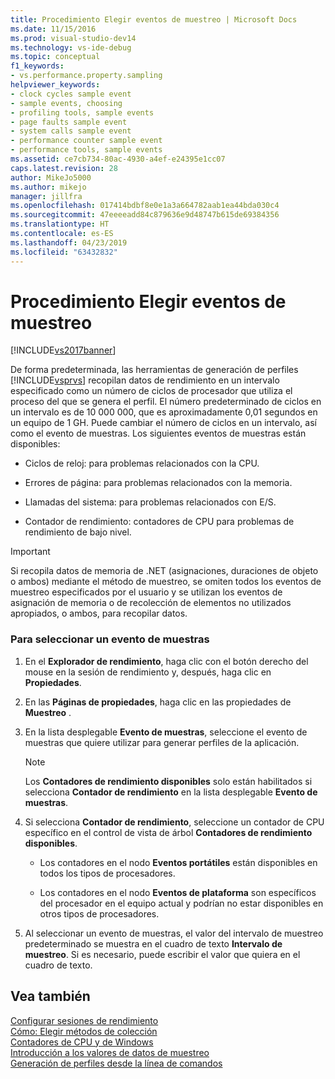 ```yaml
---
title: Procedimiento Elegir eventos de muestreo | Microsoft Docs
ms.date: 11/15/2016
ms.prod: visual-studio-dev14
ms.technology: vs-ide-debug
ms.topic: conceptual
f1_keywords:
- vs.performance.property.sampling
helpviewer_keywords:
- clock cycles sample event
- sample events, choosing
- profiling tools, sample events
- page faults sample event
- system calls sample event
- performance counter sample event
- performance tools, sample events
ms.assetid: ce7cb734-80ac-4930-a4ef-e24395e1cc07
caps.latest.revision: 28
author: MikeJo5000
ms.author: mikejo
manager: jillfra
ms.openlocfilehash: 017414bdbf8e0e1a3a664782aab1ea44bda030c4
ms.sourcegitcommit: 47eeeeadd84c879636e9d48747b615de69384356
ms.translationtype: HT
ms.contentlocale: es-ES
ms.lasthandoff: 04/23/2019
ms.locfileid: "63432832"
---
```

# <a name="how-to-choose-sampling-events"></a>Procedimiento Elegir eventos de muestreo
[!INCLUDE[vs2017banner](../includes/vs2017banner.md)]

De forma predeterminada, las herramientas de generación de perfiles [!INCLUDE[vsprvs](../includes/vsprvs-md.md)] recopilan datos de rendimiento en un intervalo especificado como un número de ciclos de procesador que utiliza el proceso del que se genera el perfil. El número predeterminado de ciclos en un intervalo es de 10 000 000, que es aproximadamente 0,01 segundos en un equipo de 1 GH. Puede cambiar el número de ciclos en un intervalo, así como el evento de muestras. Los siguientes eventos de muestras están disponibles:  
  
- Ciclos de reloj: para problemas relacionados con la CPU.  
  
- Errores de página: para problemas relacionados con la memoria.  
  
- Llamadas del sistema: para problemas relacionados con E/S.  
  
- Contador de rendimiento: contadores de CPU para problemas de rendimiento de bajo nivel.  
  
> [!IMPORTANT]
> Si recopila datos de memoria de .NET (asignaciones, duraciones de objeto o ambos) mediante el método de muestreo, se omiten todos los eventos de muestreo especificados por el usuario y se utilizan los eventos de asignación de memoria o de recolección de elementos no utilizados apropiados, o ambos, para recopilar datos.  
  
### <a name="to-select-a-sample-event"></a>Para seleccionar un evento de muestras  
  
1. En el **Explorador de rendimiento**, haga clic con el botón derecho del mouse en la sesión de rendimiento y, después, haga clic en **Propiedades**.  
  
2. En las **Páginas de propiedades**, haga clic en las propiedades de **Muestreo** .  
  
3. En la lista desplegable **Evento de muestras**, seleccione el evento de muestras que quiere utilizar para generar perfiles de la aplicación.  
  
    > [!NOTE]
    > Los **Contadores de rendimiento disponibles** solo están habilitados si selecciona **Contador de rendimiento** en la lista desplegable **Evento de muestras**.  
  
4. Si selecciona **Contador de rendimiento**, seleccione un contador de CPU específico en el control de vista de árbol **Contadores de rendimiento disponibles**.  
  
    - Los contadores en el nodo **Eventos portátiles** están disponibles en todos los tipos de procesadores.  
  
    - Los contadores en el nodo **Eventos de plataforma** son específicos del procesador en el equipo actual y podrían no estar disponibles en otros tipos de procesadores.  
  
5. Al seleccionar un evento de muestras, el valor del intervalo de muestreo predeterminado se muestra en el cuadro de texto **Intervalo de muestreo**. Si es necesario, puede escribir el valor que quiera en el cuadro de texto.  
  
## <a name="see-also"></a>Vea también  
 [Configurar sesiones de rendimiento](../profiling/configuring-performance-sessions.md)   
 [Cómo: Elegir métodos de colección](../profiling/how-to-choose-collection-methods.md)   
 [Contadores de CPU y de Windows](../profiling/cpu-and-windows-counters.md)   
 [Introducción a los valores de datos de muestreo](../profiling/understanding-sampling-data-values.md)   
 [Generación de perfiles desde la línea de comandos](../profiling/using-the-profiling-tools-from-the-command-line.md)
